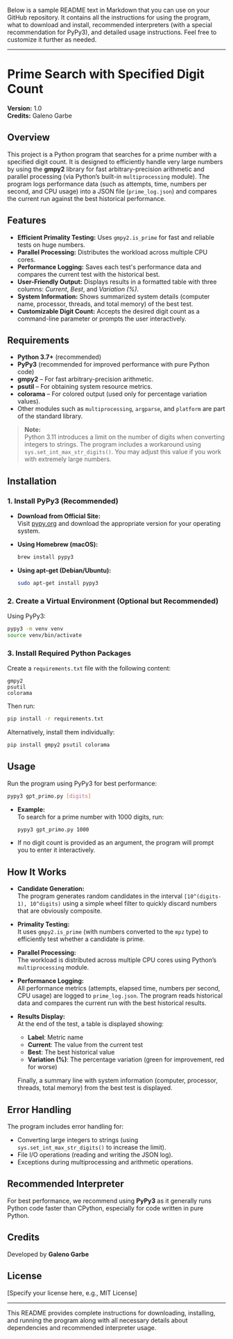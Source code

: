 Below is a sample README text in Markdown that you can use on your GitHub repository. It contains all the instructions for using the program, what to download and install, recommended interpreters (with a special recommendation for PyPy3), and detailed usage instructions. Feel free to customize it further as needed.

---

# Prime Search with Specified Digit Count

**Version:** 1.0  
**Credits:** Galeno Garbe

## Overview

This project is a Python program that searches for a prime number with a specified digit count. It is designed to efficiently handle very large numbers by using the **gmpy2** library for fast arbitrary-precision arithmetic and parallel processing (via Python’s built-in `multiprocessing` module). The program logs performance data (such as attempts, time, numbers per second, and CPU usage) into a JSON file (`prime_log.json`) and compares the current run against the best historical performance.

## Features

- **Efficient Primality Testing:** Uses `gmpy2.is_prime` for fast and reliable tests on huge numbers.
- **Parallel Processing:** Distributes the workload across multiple CPU cores.
- **Performance Logging:** Saves each test's performance data and compares the current test with the historical best.
- **User-Friendly Output:** Displays results in a formatted table with three columns: _Current_, _Best_, and _Variation (%)_.
- **System Information:** Shows summarized system details (computer name, processor, threads, and total memory) of the best test.
- **Customizable Digit Count:** Accepts the desired digit count as a command-line parameter or prompts the user interactively.

## Requirements

- **Python 3.7+** (recommended)
- **PyPy3** (recommended for improved performance with pure Python code)
- **gmpy2** – For fast arbitrary-precision arithmetic.
- **psutil** – For obtaining system resource metrics.
- **colorama** – For colored output (used only for percentage variation values).
- Other modules such as `multiprocessing`, `argparse`, and `platform` are part of the standard library.

> **Note:**  
> Python 3.11 introduces a limit on the number of digits when converting integers to strings. The program includes a workaround using `sys.set_int_max_str_digits()`. You may adjust this value if you work with extremely large numbers.

## Installation

### 1. Install PyPy3 (Recommended)

- **Download from Official Site:**  
  Visit [pypy.org](https://www.pypy.org/) and download the appropriate version for your operating system.

- **Using Homebrew (macOS):**
  ```bash
  brew install pypy3
  ```

- **Using apt-get (Debian/Ubuntu):**
  ```bash
  sudo apt-get install pypy3
  ```

### 2. Create a Virtual Environment (Optional but Recommended)

Using PyPy3:
```bash
pypy3 -m venv venv
source venv/bin/activate
```

### 3. Install Required Python Packages

Create a `requirements.txt` file with the following content:
```
gmpy2
psutil
colorama
```
Then run:
```bash
pip install -r requirements.txt
```
Alternatively, install them individually:
```bash
pip install gmpy2 psutil colorama
```

## Usage

Run the program using PyPy3 for best performance:
```bash
pypy3 gpt_primo.py [digits]
```

- **Example:**  
  To search for a prime number with 1000 digits, run:
  ```bash
  pypy3 gpt_primo.py 1000
  ```
- If no digit count is provided as an argument, the program will prompt you to enter it interactively.

## How It Works

- **Candidate Generation:**  
  The program generates random candidates in the interval `[10^(digits-1), 10^digits)` using a simple wheel filter to quickly discard numbers that are obviously composite.

- **Primality Testing:**  
  It uses `gmpy2.is_prime` (with numbers converted to the `mpz` type) to efficiently test whether a candidate is prime.

- **Parallel Processing:**  
  The workload is distributed across multiple CPU cores using Python’s `multiprocessing` module.

- **Performance Logging:**  
  All performance metrics (attempts, elapsed time, numbers per second, CPU usage) are logged to `prime_log.json`. The program reads historical data and compares the current run with the best historical results.

- **Results Display:**  
  At the end of the test, a table is displayed showing:
  - **Label**: Metric name  
  - **Current**: The value from the current test  
  - **Best**: The best historical value  
  - **Variation (%)**: The percentage variation (green for improvement, red for worse)
  
  Finally, a summary line with system information (computer, processor, threads, total memory) from the best test is displayed.

## Error Handling

The program includes error handling for:
- Converting large integers to strings (using `sys.set_int_max_str_digits()` to increase the limit).
- File I/O operations (reading and writing the JSON log).
- Exceptions during multiprocessing and arithmetic operations.

## Recommended Interpreter

For best performance, we recommend using **PyPy3** as it generally runs Python code faster than CPython, especially for code written in pure Python.

## Credits

Developed by **Galeno Garbe**

## License

[Specify your license here, e.g., MIT License]

---

This README provides complete instructions for downloading, installing, and running the program along with all necessary details about dependencies and recommended interpreter usage.
